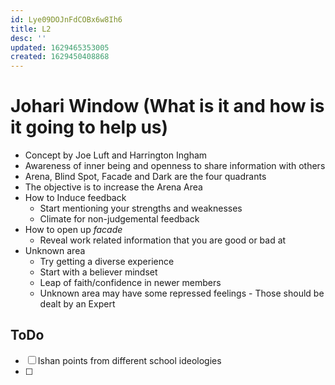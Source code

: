 ```yaml
---
id: Lye09DOJnFdCOBx6w8Ih6
title: L2
desc: ''
updated: 1629465353005
created: 1629450408868
---
```

# Johari Window (What is it and how is it going to help us)
* Concept by Joe Luft and Harrington Ingham
* Awareness of inner being and openness to share information with others 
* Arena, Blind Spot, Facade and Dark are the four quadrants
*  The objective is to increase the Arena Area
*  How to Induce feedback
   *  Start mentioning your strengths and weaknesses 
   *  Climate for non-judgemental feedback 
* How to open up _facade_
  * Reveal work related information that you are good or bad at 
* Unknown area 
  * Try getting a diverse experience 
  * Start with a believer mindset 
  * Leap of faith/confidence in newer members 
  * Unknown area may have some repressed feelings - Those should be dealt by an Expert 
## **ToDo**
- [ ] Ishan points from different school ideologies 
- [ ] 